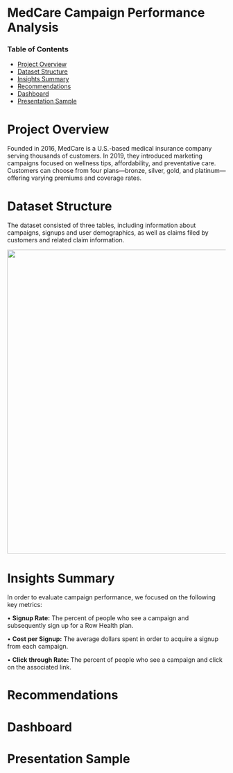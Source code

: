 # MedCare Campaign Performance Analysis

### Table of Contents
- [Project Overview](#project-overview)
- [Dataset Structure](#dataset-structure)
- [Insights Summary](#insights-summary)
- [Recommendations](#recommendations)
- [Dashboard](#dashboard)
- [Presentation Sample](#presentation-sample)

# Project Overview

Founded in 2016, MedCare is a U.S.-based medical insurance company serving thousands of customers. In 2019, they introduced marketing campaigns focused on wellness tips, affordability, and preventative care. Customers can choose from four plans—bronze, silver, gold, and platinum—offering varying premiums and coverage rates.

# Dataset Structure

The dataset consisted of three tables, including information about campaigns, signups and user demographics, as well as claims filed by customers and related claim information.

<img src="https://github.com/user-attachments/assets/0b9119c9-8e15-499a-97a0-193203728228" width="700">



# Insights Summary

In order to evaluate campaign performance, we focused on the following key metrics:

•	**Signup Rate:** The percent of people who see a campaign and subsequently sign up for a Row Health plan.

•	**Cost per Signup:** The average dollars spent in order to acquire a signup from each campaign.


•	**Click through Rate:** The percent of people who see a campaign and click on the associated link.


# Recommendations


# Dashboard


# Presentation Sample
